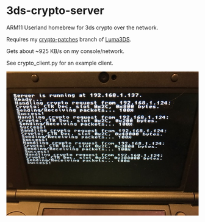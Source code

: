 # 3ds-crypto-server
ARM11 Userland homebrew for 3ds crypto over the network.

Requires my [crypto-patches](https://github.com/SciresM/Luma3DS/tree/crypto-patches) branch of [Luma3DS](https://github.com/AuroraWright/Luma3DS).

Gets about ~925 KB/s on my console/network.

See crypto_client.py for an example client.

![Example of NCCH decryption](/img/preview.jpg)